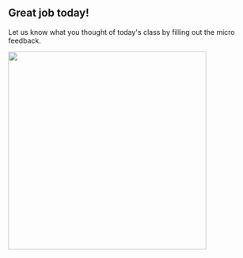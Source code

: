 ## Great job today!

Let us know what you thought of today's class by filling out the micro feedback.

<img src="https://s3.amazonaws.com/after-school-assets/survey.jpg" width="400">

